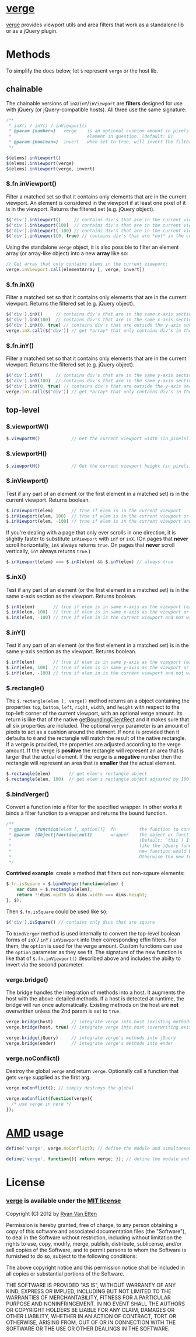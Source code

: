 [verge](http://github.com/ryanve/verge)
=======

[verge](http://github.com/ryanve/verge) provides viewport utils and area filters that work as a standalone lib or as a jQuery plugin. 

# Methods

To simplify the docs below, let `$` represent `verge` or the host lib.

## chainable

The chainable versions of `inX`/`inY`/`inViewport` are **filters** designed for use with jQuery (or jQuery-compatible hosts). All three use the same signature:

```js
/**
 * inX() / inY() / inViewport()
 * @param {number=}   verge    is an optional cushion amount in pixels to surround the
 *                             element in question. (default: 0)
 * @param {boolean=}  invert   when set to true, will invert the filter. (default: false)
 */
```

```js
$(elems).inViewport()
$(elems).inViewport(verge)
$(elems).inViewport(verge, invert)
```

### $.fn.inViewport()

Filter a matched set so that it contains only elements that are in the current viewport. An element is considered in the viewport if at least one pixel of it is in the viewport. Returns the filtered set (e.g. jQuery object). 

```js
$('div').inViewport()     // contains div's that are in the current viewport (exact)
$('div').inViewport(100)  // contains div's that are in the current viewport or within 100px of it
$('div').inViewport(-100) // contains div's that are in the current viewport and not w/in 99px of the edge
$('div').inViewport(0, true) // contains div's that are *not* in the current viewport (exact)
```

Using the standalone `verge` object, it is also possible to filter an element array (or array-like object) into a new **array** like so:

```js
// Get array that only contains elems in the current viewport:
verge.inViewport.call(elementArray [, verge, invert])
```

### $.fn.inX()

Filter a matched set so that it contains only elements that are in the current viewport. Returns the filtered set (e.g. jQuery object). 

```js
$('div').inX()     // contains div's that are in the same x-axis section as the current viewport
$('div').inX(100)  // contains div's that are in the same x-axis section as the current viewport or within 100px of it
$('div').inX(0, true) // contains div's that are outside the y-axis section that the current viewport in in (exact)
verge.inX.call($('div')) // get *array* that only contains div's in the same x-axis section as the current viewport
```

### $.fn.inY()

Filter a matched set so that it contains only elements that are in the current viewport. Returns the filtered set (e.g. jQuery object). 

```js
$('div').inY()     // contains div's that are in the same y-axis section as the current viewport
$('div').inY(100)  // contains div's that are in the same y-axis section as the current viewport or within 100px of it
$('div').inY(0, true) // contains div's that are outside the y-axis section that the current viewport in in (exact)
verge.inY.call($('div')) // get *array* that only contains div's in the same y-axis section as the current viewport
```

## top-level

### $.viewportW()

```js
$.viewportW()            // Get the current viewport width (in pixels).
```

### $.viewportH()

```js
$.viewportH()            // Get the current viewport height (in pixels).
```

### $.inViewport()

Test if any part of an element (or the first element in a matched set) is in the current viewport. Returns boolean.

```js
$.inViewport(elem)       // true if elem is in the current viewport
$.inViewport(elem, 100)  // true if elem is in the current viewport or within 100px of it
$.inViewport(elem, -100) // true if elem is in the current viewport and not within 99px of the edge
```

If you're dealing with a page that only ever scrolls in one direction, it is slightly faster to substitute `inViewport` with `inY` or `inX`. (On pages that **never** scroll horizontally, `inX` always returns `true`. On pages that **never** scroll vertically, `inY` always returns `true`.)

```js
$.inViewport(elem) === $.inX(elem) && $.inY(elem) // always true
```

### $.inX()

Test if any part of an element (or the first element in a matched set) is in the same x-axis section as the viewport. Returns boolean. 

```js
$.inX(elem)       // true if elem is in same x-axis as the viewport (exact)
$.inX(elem, 100)  // true if elem is in same x-axis as the viewport or within 100px of it
$.inX(elem, -100) // true if elem in is the current viewport and not within 99px of the edge
```

### $.inY()

Test if any part of an element (or the first element in a matched set) is in the same y-axis section as the viewport. Returns boolean.

```js
$.inY(elem)       // true if elem is in same y-axis as the viewport (exact)
$.inY(elem, 100)  // true if elem is in same y-axis as the viewport or within 100px of it
$.inY(elem, -100) // true if elem in is the current viewport and not within 99px of the edge
```

### $.rectangle()

The `$.rectangle(elem [, verge])` method returns an a object containing the properties `top`, `bottom`, `left`, `right`, `width`, and `height` with respect to the top-left corner of the current viewport, with an optional verge amount. Its return is like that of the native [getBoundingClientRect](https://developer.mozilla.org/en/DOM/element.getBoundingClientRect) and it makes sure that all six properties are included. The optional `verge` parameter is an amount of pixels to act as a cushion around the element. If none is provided then it defaults to `0` and the rectangle will match the result of the native rectangle. If a verge is provided, the properties are adjusted according to the verge amount. If the verge is **positive** the rectangle will represent an area that is larger that the actual element. If the verge is a **negative** number then the rectangle will represent an area that is **smaller** that the actual element. 

```js
$.rectangle(elem)       // get elem's rectangle object
$.rectangle(elem, 100)  // get elem's rectangle object adjusted by 100 pixels
```

### $.bindVerger()

Convert a function into a filter for the specified wrapper. In other works it binds a filter function to a wrapper and returns the bound function. 

```js
/**
 * @param  {function(elem [, option])}  fn         the function to convert
 * @param  {Object|function|null}       wrapper    the object or function to bind to (e.g. jQuery). 
 *                                                 (Default: `this`) If the wrapper is a function 
 *                                                 like the jQuery function, then the return of the 
 *                                                 new function would be an instanceof the wrapper.
 *                                                 Otherwise the new function will return an array.
 */
```

**Contrived example**: create a method that filters out non-sqaure elements:

```js
$.fn.isSquare = $.bindVerger(function(elem) {
	var dims = $.rectangle(elem);
	return !!dims.width && dims.width === dims.height;
}, $);
```

Then `$.fn.isSquare` could be used like so:

```js
$('div').isSquare() // contains only divs that are square
```

To `bindVerger` method is used internally to convert the top-level boolean forms of `inX` / `inY` / `inViewport` into their corresponding effin filters. For them, the `option` is used for the verge amount. Custom functions can use the `option` parameter as they see fit. The signature of the new function is like that of `$.fn.inViewport()` described above and includes the abilty to invert via the second parameter.


### verge.bridge()

The bridge handles the integration of methods into a host. It augments the host with the above-detailed methods. If a host is detected at runtime, the bridge will run once automatically. Existing methods on the host are **not** overwritten unless the 2nd param is set to `true`.

```js
verge.bridge(host)       // integrate verge into host (existing methods are not overwritten)
verge.bridge(host, true) // integrate verge into host (overwriting existing methods, if any)
```

```js
verge.bridge(jQuery)     // integrate verge's methods into jQuery
verge.bridge(ender)      // integrate verge's methods into ender
```

### verge.noConflict()

Destroy the global `verge` and return `verge`. Optionally call a function that gets `verge` supplied as the first arg.

```js
verge.noConflict(); // simply destroys the global
```

```js
verge.noConflict(function(verge){  
  /* use verge in here */  
});
```

# [AMD](https://github.com/amdjs/amdjs-api/wiki/AMD) usage

```js
define('verge', verge.noConflict); // define the module and simultaneously destroy the global
```

```js
define('verge', function(){ return verge; }); // define the module and keep the global too
```

# License

### [verge](http://github.com/ryanve/verge) is available under the [MIT license](http://en.wikipedia.org/wiki/MIT_License)

Copyright (C) 2012 by [Ryan Van Etten](https://github.com/ryanve)

Permission is hereby granted, free of charge, to any person obtaining a copy
of this software and associated documentation files (the "Software"), to deal
in the Software without restriction, including without limitation the rights
to use, copy, modify, merge, publish, distribute, sublicense, and/or sell
copies of the Software, and to permit persons to whom the Software is
furnished to do so, subject to the following conditions:

The above copyright notice and this permission notice shall be included in
all copies or substantial portions of the Software.

THE SOFTWARE IS PROVIDED "AS IS", WITHOUT WARRANTY OF ANY KIND, EXPRESS OR
IMPLIED, INCLUDING BUT NOT LIMITED TO THE WARRANTIES OF MERCHANTABILITY,
FITNESS FOR A PARTICULAR PURPOSE AND NONINFRINGEMENT. IN NO EVENT SHALL THE
AUTHORS OR COPYRIGHT HOLDERS BE LIABLE FOR ANY CLAIM, DAMAGES OR OTHER
LIABILITY, WHETHER IN AN ACTION OF CONTRACT, TORT OR OTHERWISE, ARISING FROM,
OUT OF OR IN CONNECTION WITH THE SOFTWARE OR THE USE OR OTHER DEALINGS IN
THE SOFTWARE.